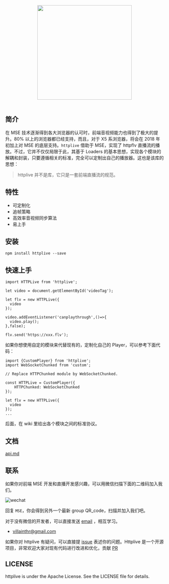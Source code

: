 <div align="center">
  <a href="https://github.com/JimmyVV/httplive">
    <img width="300" heigth="300" src="http://villainhr-1252111119.file.myqcloud.com/Screen%20Shot%202018-02-01%20at%201.13.35%20PM.png">
  </a>
  <br>
  <br>

</div>


## 简介

在 MSE 技术逐渐得到各大浏览器的认可时，前端音视频能力也得到了极大的提升。80% 以上的浏览器都已经支持，而且，对于 X5 系浏览器，将会在 2018 年初加上对 MSE 的底层支持。`httplive` 借助于 MSE，实现了 httpflv 直播流的播放。不过，它并不仅仅局限于此，其基于 Loaders 的基本思想，实现各个模块的解耦和封装，只要遵循相关的标准，完全可以定制出自己的播放器。这也是该库的思想：


> httplive 并不是库，它只是一套前端直播流的规范。


## 特性

 - 可定制化
 - 追帧策略
 - 高效率音视频同步算法
 - 易上手

## 安装

```
npm install httplive --save
```


## 快速上手

```
import HTTPLive from 'httplive';

let video = document.getElementById('videoTag');

let flv = new HTTPLive({
  video
});

video.addEventListener('canplaythrough',()=>{
  video.play();
},false);

flv.send('https://xxx.flv');
```

如果你想使用自定的模块来代替现有的，定制化自己的 Player，可以参考下面代码：

```
import {CustomPlayer} from 'httplive';
import WebSocketChunked from 'custom';

// Replace HTTPChunked module by WebSocketChunked. 

const HTTPLive = CustomPlayer({
    HTTPChunked: WebSocketChunked
});

let flv = new HTTPLive({
  video
});
...

```

后面，在 wiki 里给出各个模块之间的标准协议。

## 文档

[api.md](./docs)

<!-- 更详细的文档，可以参考 [wiki](https://github.com/JimmyVV/httplive/wiki/Get-Started); -->

## 联系

如果你对前端 MSE 开发和直播开发感兴趣，可以用微信扫描下面的二维码加入我们。

![wechat](http://villainhr-1252111119.file.myqcloud.com/qrcode_for_gh_ac06a91faa8b_344.jpg)

回复 `MSE`，你会得到另外一个最新 group QR_code，扫描并加入我们吧。

对于没有微信的开发者，可以直接发送 [email](mailto:villainthr@gmail.com) ，相互学习。

 - villainthr@gmail.com

 如果你对 httplive 有疑问，可以直接提 [issue](https://github.com/JimmyVV/httplive/issues/new) 表述你的问题。Httplive 是一个开源项目，非常欢迎大家对现有代码进行改进和优化，贡献 [PR](https://github.com/JimmyVV/httplive/pulls)


## LICENSE

httplive is under the Apache License. See the LICENSE file for details. 


